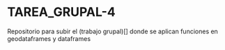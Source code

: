 # TAREA_GRUPAL-4
Repositorio para subir el (trabajo grupal)[] donde se aplican funciones en geodataframes y dataframes
